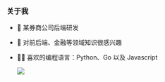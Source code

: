 ### 关于我

- 🔭 某券商公司后端研发

- 🌱 对前后端、金融等领域知识很感兴趣

- 👨‍💻 喜欢的编程语言：Python、Go 以及 Javascript

    ![](https://github-readme-stats.vercel.app/api?username=CeresCa)
    
    

